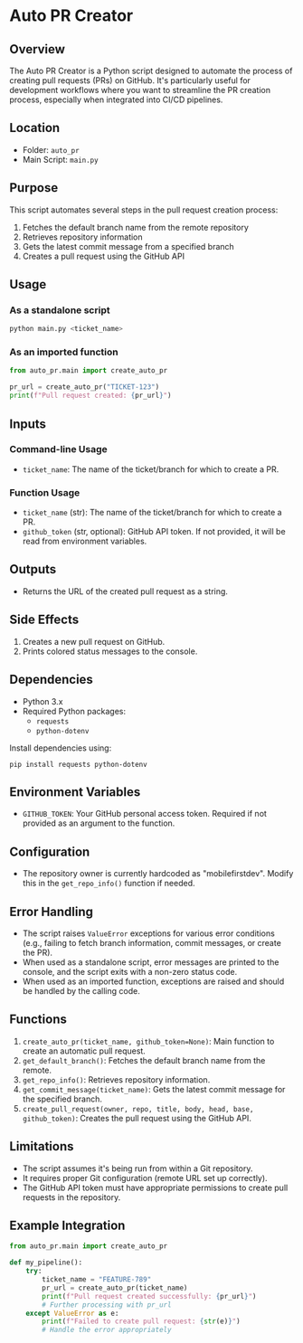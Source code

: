 # Auto PR Creator

## Overview

The Auto PR Creator is a Python script designed to automate the process of creating pull requests (PRs) on GitHub. It's particularly useful for development workflows where you want to streamline the PR creation process, especially when integrated into CI/CD pipelines.

## Location

- Folder: `auto_pr`
- Main Script: `main.py`

## Purpose

This script automates several steps in the pull request creation process:
1. Fetches the default branch name from the remote repository
2. Retrieves repository information
3. Gets the latest commit message from a specified branch
4. Creates a pull request using the GitHub API

## Usage

### As a standalone script

```bash
python main.py <ticket_name>
```

### As an imported function

```python
from auto_pr.main import create_auto_pr

pr_url = create_auto_pr("TICKET-123")
print(f"Pull request created: {pr_url}")
```

## Inputs

### Command-line Usage
- `ticket_name`: The name of the ticket/branch for which to create a PR.

### Function Usage
- `ticket_name` (str): The name of the ticket/branch for which to create a PR.
- `github_token` (str, optional): GitHub API token. If not provided, it will be read from environment variables.

## Outputs

- Returns the URL of the created pull request as a string.

## Side Effects

1. Creates a new pull request on GitHub.
2. Prints colored status messages to the console.

## Dependencies

- Python 3.x
- Required Python packages:
  - `requests`
  - `python-dotenv`

Install dependencies using:
```
pip install requests python-dotenv
```

## Environment Variables

- `GITHUB_TOKEN`: Your GitHub personal access token. Required if not provided as an argument to the function.

## Configuration

- The repository owner is currently hardcoded as "mobilefirstdev". Modify this in the `get_repo_info()` function if needed.

## Error Handling

- The script raises `ValueError` exceptions for various error conditions (e.g., failing to fetch branch information, commit messages, or create the PR).
- When used as a standalone script, error messages are printed to the console, and the script exits with a non-zero status code.
- When used as an imported function, exceptions are raised and should be handled by the calling code.

## Functions

1. `create_auto_pr(ticket_name, github_token=None)`: Main function to create an automatic pull request.
2. `get_default_branch()`: Fetches the default branch name from the remote.
3. `get_repo_info()`: Retrieves repository information.
4. `get_commit_message(ticket_name)`: Gets the latest commit message for the specified branch.
5. `create_pull_request(owner, repo, title, body, head, base, github_token)`: Creates the pull request using the GitHub API.

## Limitations

- The script assumes it's being run from within a Git repository.
- It requires proper Git configuration (remote URL set up correctly).
- The GitHub API token must have appropriate permissions to create pull requests in the repository.

## Example Integration

```python
from auto_pr.main import create_auto_pr

def my_pipeline():
    try:
        ticket_name = "FEATURE-789"
        pr_url = create_auto_pr(ticket_name)
        print(f"Pull request created successfully: {pr_url}")
        # Further processing with pr_url
    except ValueError as e:
        print(f"Failed to create pull request: {str(e)}")
        # Handle the error appropriately
```
